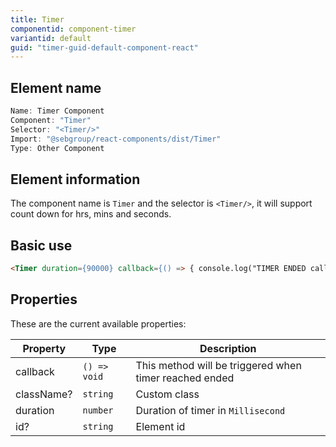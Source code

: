 ```yaml
---
title: Timer
componentid: component-timer
variantid: default
guid: "timer-guid-default-component-react"
---
```


## Element name

```javascript
Name: Timer Component
Component: "Timer"
Selector: "<Timer/>"
Import: "@sebgroup/react-components/dist/Timer"
Type: Other Component
```

## Element information

The component name is `Timer` and the selector is `<Timer/>`, it will support count down for hrs, mins and seconds.

## Basic use

```html
<Timer duration={90000} callback={() => { console.log("TIMER ENDED callback"); }} />
```

## Properties

These are the current available properties:

| Property   | Type         | Description                                            |
| ---------- | ------------ | ------------------------------------------------------ |
| callback   | `() => void` | This method will be triggered when timer reached ended |
| className? | `string`     | Custom class                                           |
| duration   | `number`     | Duration of timer in `Millisecond`                     |
| id?        | `string`     | Element id                                             |
